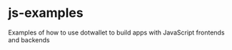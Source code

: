 # js-examples
Examples of how to use dotwallet to build apps with JavaScript frontends and backends
